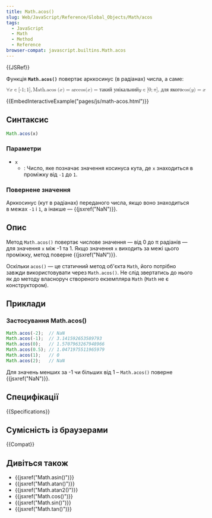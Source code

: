 ```yaml
---
title: Math.acos()
slug: Web/JavaScript/Reference/Global_Objects/Math/acos
tags:
  - JavaScript
  - Math
  - Method
  - Reference
browser-compat: javascript.builtins.Math.acos
---
```

{{JSRef}}

Функція **`Math.acos()`** повертає арккосинус (в радіанах) числа, а саме:

<math display="block"><semantics><mrow><mo>∀</mo>
<mi>x</mi>
<mo>∊</mo>
<mo stretchy="false">[</mo>
<mrow><mo>-</mo>
<mn>1</mn>
</mrow><mo>;</mo>
<mn>1</mn>
<mo stretchy="false">]</mo>
<mo>,</mo>
<mspace width="thickmathspace"></mspace><mstyle mathvariant="monospace"><mrow><mo lspace="0em" rspace="thinmathspace">Math.acos</mo>
<mo stretchy="false">(</mo>
<mi>x</mi>
<mo stretchy="false">)</mo>
</mrow></mstyle><mo>=</mo>
<mo lspace="0em" rspace="0em">arccos</mo>
<mo stretchy="false">(</mo>
<mi>x</mi>
<mo stretchy="false">)</mo>
<mo>=</mo>
<mtext>такий унікальний </mtext><mspace width="thickmathspace"></mspace><mi>y</mi>
<mo>∊</mo>
<mo stretchy="false">[</mo>
<mn>0</mn>
<mo>;</mo>
<mi>π</mi>
<mo stretchy="false">]</mo>
<mspace width="thinmathspace"></mspace><mtext>, для якого</mtext>
<mspace width="thickmathspace"></mspace><mo lspace="0em" rspace="0em">cos</mo>
<mo stretchy="false">(</mo>
<mi>y</mi>
<mo stretchy="false">)</mo>
<mo>=</mo>
<mi>x</mi>
</mrow><annotation encoding="TeX">\forall x \in
[{-1};1],\;\mathtt{\operatorname{Math.acos}(x)} = \arccos(x) = \text{ the unique }
\; y \in [0; \pi] \, \text{such that} \; \cos(y) = x</annotation></semantics></math>

{{EmbedInteractiveExample("pages/js/math-acos.html")}}

## Синтаксис

```js
Math.acos(x)
```

### Параметри

- `x`
  - : Число, яке позначає значення косинуса кута, де `x` знаходиться в проміжку від `-1` до `1`.

### Повернене значення

Арккосинус (кут в радіанах) переданого числа, якщо воно знаходиться в межах `-1` і `1`, а інакше — {{jsxref("NaN")}}.

## Опис

Метод `Math.acos()` повертає числове значення — від 0 до π радіанів — для значення `x` між -1 та 1. Якщо значення `x` виходить за межі цього проміжку, метод поверне {{jsxref("NaN")}}.

Оскільки `acos()` — це статичний метод об'єкта `Math`, його потрібно завжди використовувати через `Math.acos()`. Не слід звертатись до нього як до методу власноруч створеного екземпляра `Math` (`Math` не є конструктором).

## Приклади

### Застосування Math.acos()

```js
Math.acos(-2);  // NaN
Math.acos(-1);  // 3.141592653589793
Math.acos(0);   // 1.5707963267948966
Math.acos(0.5); // 1.0471975511965979
Math.acos(1);   // 0
Math.acos(2);   // NaN
```

Для значень менших за -1 чи більших від 1 – `Math.acos()` поверне {{jsxref("NaN")}}.

## Специфікації

{{Specifications}}

## Сумісність із браузерами

{{Compat}}

## Дивіться також

- {{jsxref("Math.asin()")}}
- {{jsxref("Math.atan()")}}
- {{jsxref("Math.atan2()")}}
- {{jsxref("Math.cos()")}}
- {{jsxref("Math.sin()")}}
- {{jsxref("Math.tan()")}}
